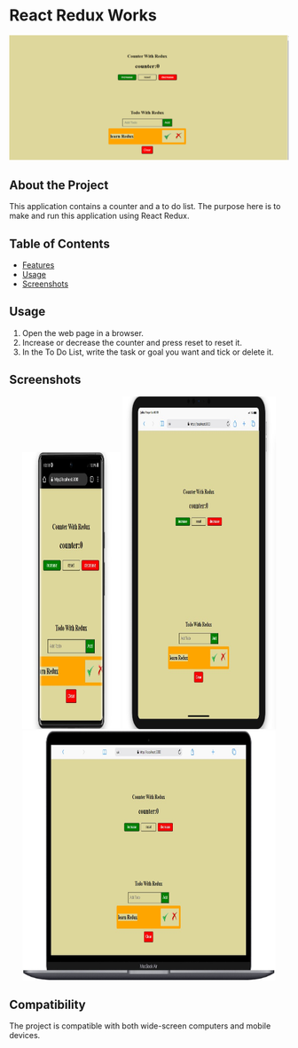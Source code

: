# React Redux Works

<div align="center">
  <img src="./src/assets/Animation.gif" />
</div>

## About the Project

This application contains a counter and a to do list. The purpose here is to make and run this application using React Redux.

## Table of Contents

- [Features](#features)
- [Usage](#usage)
- [Screenshots](#screenshots)


## Usage

1. Open the web page in a browser.
2. Increase or decrease the counter and press reset to reset it.
3. In the To Do List, write the task or goal you want and tick or delete it.

## Screenshots

<div align="center">
  <img src="./src/assets/Screenshot_2.jpg"  width="35%" height="500" />
  <img src="./src/assets/Screenshot_1.jpg"  width="55%" height="600" />
  <img src="./src/assets/Screenshot_3.jpg"  width="90.5%" height="450" />
</div>

## Compatibility

The project is compatible with both wide-screen computers and mobile devices.